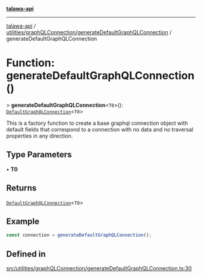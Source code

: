[**talawa-api**](../../../../README.md)

***

[talawa-api](../../../../modules.md) / [utilities/graphQLConnection/generateDefaultGraphQLConnection](../README.md) / generateDefaultGraphQLConnection

# Function: generateDefaultGraphQLConnection()

\> **generateDefaultGraphQLConnection**\<`T0`\>(): [`DefaultGraphQLConnection`](../type-aliases/DefaultGraphQLConnection.md)\<`T0`\>

This is a factory function to create a base graphql connection object with default fields
that correspond to a connection with no data and no traversal properties in any direction.

## Type Parameters

• **T0**

## Returns

[`DefaultGraphQLConnection`](../type-aliases/DefaultGraphQLConnection.md)\<`T0`\>

## Example

```ts
const connection = generateDefaultGraphQLConnection();
```

## Defined in

[src/utilities/graphQLConnection/generateDefaultGraphQLConnection.ts:30](https://github.com/PalisadoesFoundation/talawa-api/blob/832d310bae30bd8cb45fb1b44f62dd776dccc52f/src/utilities/graphQLConnection/generateDefaultGraphQLConnection.ts#L30)
